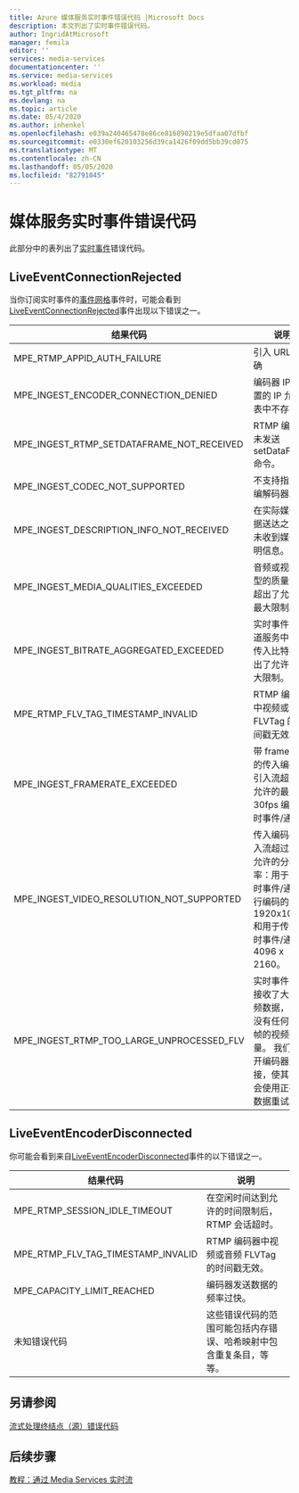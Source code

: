```yaml
---
title: Azure 媒体服务实时事件错误代码 |Microsoft Docs
description: 本文列出了实时事件错误代码。
author: IngridAtMicrosoft
manager: femila
editor: ''
services: media-services
documentationcenter: ''
ms.service: media-services
ms.workload: media
ms.tgt_pltfrm: na
ms.devlang: na
ms.topic: article
ms.date: 05/4/2020
ms.author: inhenkel
ms.openlocfilehash: e039a240465478e86ce816890219e5dfaa07dfbf
ms.sourcegitcommit: e0330ef620103256d39ca1426f09dd5bb39cd075
ms.translationtype: MT
ms.contentlocale: zh-CN
ms.lasthandoff: 05/05/2020
ms.locfileid: "82791045"
---
```

# <a name="media-services-live-event-error-codes"></a>媒体服务实时事件错误代码

此部分中的表列出了[实时事件](live-events-outputs-concept.md)错误代码。

## <a name="liveeventconnectionrejected"></a>LiveEventConnectionRejected

当你订阅实时事件的[事件网格](https://docs.microsoft.com/azure/event-grid/)事件时，可能会看到[LiveEventConnectionRejected](media-services-event-schemas.md#liveeventconnectionrejected)事件出现以下错误之一。

| 结果代码 | 说明 |
| ----------- | ----------- |
| MPE_RTMP_APPID_AUTH_FAILURE | 引入 URL 不正确 |
| MPE_INGEST_ENCODER_CONNECTION_DENIED | 编码器 IP 在配置的 IP 允许列表中不存在 |
| MPE_INGEST_RTMP_SETDATAFRAME_NOT_RECEIVED | RTMP 编码器未发送 setDataFrame 命令。 |
| MPE_INGEST_CODEC_NOT_SUPPORTED | 不支持指定的编解码器。 |
| MPE_INGEST_DESCRIPTION_INFO_NOT_RECEIVED |在实际媒体数据送达之前，未收到媒体说明信息。|
| MPE_INGEST_MEDIA_QUALITIES_EXCEEDED |音频或视频类型的质量计数超出了允许的最大限制。|
| MPE_INGEST_BITRATE_AGGREGATED_EXCEEDED |实时事件或通道服务中的总传入比特率超出了允许的最大限制。|
| MPE_RTMP_FLV_TAG_TIMESTAMP_INVALID | RTMP 编码器中视频或音频 FLVTag 的时间戳无效。 |
| MPE_INGEST_FRAMERATE_EXCEEDED | 带 framerates 的传入编码器引入流超过了允许的最大30fps 编码实时事件/通道。|
| MPE_INGEST_VIDEO_RESOLUTION_NOT_SUPPORTED | 传入编码器引入流超过以下允许的分辨率：用于对实时事件/通道进行编码的1920x1088 和用于传递实时事件/通道的 4096 x 2160。|
| MPE_INGEST_RTMP_TOO_LARGE_UNPROCESSED_FLV | 实时事件同时接收了大量音频数据，或者没有任何关键帧的视频数据量。 我们已断开编码器连接，使其有机会使用正确的数据重试。 |

## <a name="liveeventencoderdisconnected"></a>LiveEventEncoderDisconnected

你可能会看到来自[LiveEventEncoderDisconnected](media-services-event-schemas.md#liveeventencoderdisconnected)事件的以下错误之一。

|结果代码|说明|
|---|---|
|MPE_RTMP_SESSION_IDLE_TIMEOUT|在空闲时间达到允许的时间限制后，RTMP 会话超时。|
|MPE_RTMP_FLV_TAG_TIMESTAMP_INVALID|RTMP 编码器中视频或音频 FLVTag 的时间戳无效。|
|MPE_CAPACITY_LIMIT_REACHED|编码器发送数据的频率过快。|
|未知错误代码|这些错误代码的范围可能包括内存错误、哈希映射中包含重复条目，等等。|


## <a name="see-also"></a>另请参阅

[流式处理终结点（源）错误代码](streaming-endpoint-error-codes.md)

## <a name="next-steps"></a>后续步骤

[教程：通过 Media Services 实时流](stream-live-tutorial-with-api.md)
